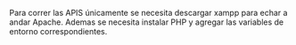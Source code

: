 Para correr las APIS únicamente se necesita descargar xampp para echar a andar Apache.
Ademas se necesita instalar PHP y agregar las variables de entorno correspondientes.
